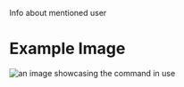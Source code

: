 Info about mentioned user

# Example Image

![an image showcasing the command in use](/static/images/commands/fun/hermit%20purple.png)